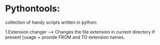 # Pythontools:

collection of handy scripts written in python:


1.Extension changer --> Changes the file extension in current directory if present [usage = provide FROM and TO extension names.


